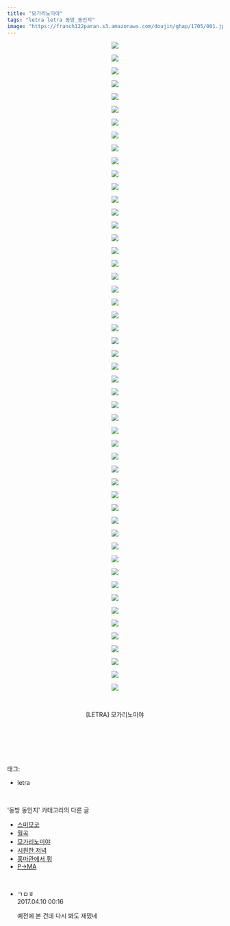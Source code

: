 ```yaml
---
title: "모가리노미야"
tags: "letra letra 동방_동인지"
image: "https://franch122paran.s3.amazonaws.com/doujin/ghap/1705/001.jpg"
---
```

<div class="article">
<p style="text-align: center; clear: none; float: none;"><img src="{{ site.imgserver7 }}/ghap/1705/001.jpg"/></p>
<p style="text-align: center; clear: none; float: none;"><img src="{{ site.imgserver7 }}/ghap/1705/002.jpg"/></p>
<p style="text-align: center; clear: none; float: none;"><img src="{{ site.imgserver7 }}/ghap/1705/003.jpg"/></p>
<p style="text-align: center; clear: none; float: none;"><img src="{{ site.imgserver7 }}/ghap/1705/004.jpg"/></p>
<p style="text-align: center; clear: none; float: none;"><img src="{{ site.imgserver7 }}/ghap/1705/005.jpg"/></p>
<p style="text-align: center; clear: none; float: none;"><img src="{{ site.imgserver7 }}/ghap/1705/006.jpg"/></p>
<p style="text-align: center; clear: none; float: none;"><img src="{{ site.imgserver7 }}/ghap/1705/007.jpg"/></p>
<p style="text-align: center; clear: none; float: none;"><img src="{{ site.imgserver7 }}/ghap/1705/008.jpg"/></p>
<p style="text-align: center; clear: none; float: none;"><img src="{{ site.imgserver7 }}/ghap/1705/009.jpg"/></p>
<p style="text-align: center; clear: none; float: none;"><img src="{{ site.imgserver7 }}/ghap/1705/010.jpg"/></p>
<p style="text-align: center; clear: none; float: none;"><img src="{{ site.imgserver7 }}/ghap/1705/011.jpg"/></p>
<p style="text-align: center; clear: none; float: none;"><img src="{{ site.imgserver7 }}/ghap/1705/012.jpg"/></p>
<p style="text-align: center; clear: none; float: none;"><img src="{{ site.imgserver7 }}/ghap/1705/013.jpg"/></p>
<p style="text-align: center; clear: none; float: none;"><img src="{{ site.imgserver7 }}/ghap/1705/014.jpg"/></p>
<p style="text-align: center; clear: none; float: none;"><img src="{{ site.imgserver7 }}/ghap/1705/015.jpg"/></p>
<p style="text-align: center; clear: none; float: none;"><img src="{{ site.imgserver7 }}/ghap/1705/016.jpg"/></p>
<p style="text-align: center; clear: none; float: none;"><img src="{{ site.imgserver7 }}/ghap/1705/017.jpg"/></p>
<p style="text-align: center; clear: none; float: none;"><img src="{{ site.imgserver7 }}/ghap/1705/018.jpg"/></p>
<p style="text-align: center; clear: none; float: none;"><img src="{{ site.imgserver7 }}/ghap/1705/019.jpg"/></p>
<p style="text-align: center; clear: none; float: none;"><img src="{{ site.imgserver7 }}/ghap/1705/020.jpg"/></p>
<p style="text-align: center; clear: none; float: none;"><img src="{{ site.imgserver7 }}/ghap/1705/021.jpg"/></p>
<p style="text-align: center; clear: none; float: none;"><img src="{{ site.imgserver7 }}/ghap/1705/022.jpg"/></p>
<p style="text-align: center; clear: none; float: none;"><img src="{{ site.imgserver7 }}/ghap/1705/023.jpg"/></p>
<p style="text-align: center; clear: none; float: none;"><img src="{{ site.imgserver7 }}/ghap/1705/024.jpg"/></p>
<p style="text-align: center; clear: none; float: none;"><img src="{{ site.imgserver7 }}/ghap/1705/025.jpg"/></p>
<p style="text-align: center; clear: none; float: none;"><img src="{{ site.imgserver7 }}/ghap/1705/026.jpg"/></p>
<p style="text-align: center; clear: none; float: none;"><img src="{{ site.imgserver7 }}/ghap/1705/027.jpg"/></p>
<p style="text-align: center; clear: none; float: none;"><img src="{{ site.imgserver7 }}/ghap/1705/028.jpg"/></p>
<p style="text-align: center; clear: none; float: none;"><img src="{{ site.imgserver7 }}/ghap/1705/029.jpg"/></p>
<p style="text-align: center; clear: none; float: none;"><img src="{{ site.imgserver7 }}/ghap/1705/030.jpg"/></p>
<p style="text-align: center; clear: none; float: none;"><img src="{{ site.imgserver7 }}/ghap/1705/031.jpg"/></p>
<p style="text-align: center; clear: none; float: none;"><img src="{{ site.imgserver7 }}/ghap/1705/032.jpg"/></p>
<p style="text-align: center; clear: none; float: none;"><img src="{{ site.imgserver7 }}/ghap/1705/033.jpg"/></p>
<p style="text-align: center; clear: none; float: none;"><img src="{{ site.imgserver7 }}/ghap/1705/034.jpg"/></p>
<p style="text-align: center; clear: none; float: none;"><img src="{{ site.imgserver7 }}/ghap/1705/035.jpg"/></p>
<p style="text-align: center; clear: none; float: none;"><img src="{{ site.imgserver7 }}/ghap/1705/036.jpg"/></p>
<p style="text-align: center; clear: none; float: none;"><img src="{{ site.imgserver7 }}/ghap/1705/037.jpg"/></p>
<p style="text-align: center; clear: none; float: none;"><img src="{{ site.imgserver7 }}/ghap/1705/038.jpg"/></p>
<p style="text-align: center; clear: none; float: none;"><img src="{{ site.imgserver7 }}/ghap/1705/039.jpg"/></p>
<p style="text-align: center; clear: none; float: none;"><img src="{{ site.imgserver7 }}/ghap/1705/040.jpg"/></p>
<p style="text-align: center; clear: none; float: none;"><img src="{{ site.imgserver7 }}/ghap/1705/041.jpg"/></p>
<p style="text-align: center; clear: none; float: none;"><img src="{{ site.imgserver7 }}/ghap/1705/042.jpg"/></p>
<p style="text-align: center; clear: none; float: none;"><img src="{{ site.imgserver7 }}/ghap/1705/043.jpg"/></p>
<p style="text-align: center; clear: none; float: none;"><img src="{{ site.imgserver7 }}/ghap/1705/044.jpg"/></p>
<p style="text-align: center; clear: none; float: none;"><img src="{{ site.imgserver7 }}/ghap/1705/045.jpg"/></p>
<p style="text-align: center; clear: none; float: none;"><img src="{{ site.imgserver7 }}/ghap/1705/046.jpg"/></p>
<p style="text-align: center; clear: none; float: none;"><img src="{{ site.imgserver7 }}/ghap/1705/047.jpg"/></p>
<p style="text-align: center; clear: none; float: none;"><img src="{{ site.imgserver7 }}/ghap/1705/048.jpg"/></p>
<p style="text-align: center; clear: none; float: none;"><img src="{{ site.imgserver7 }}/ghap/1705/049.jpg"/></p>
<p style="text-align: center; clear: none; float: none;"><img src="{{ site.imgserver7 }}/ghap/1705/050.jpg"/></p>
<p style="text-align: center; clear: none; float: none;"><img src="{{ site.imgserver7 }}/ghap/1705/051.jpg"/></p>
<p style="text-align: center; clear: none; float: none;"><br/></p>
<p style="text-align: center; clear: none; float: none;">[LETRA] 모가리노미야</p>
<p style="text-align: center; clear: none; float: none;"><br/></p>
<p><br/></p>
</div><br/>
<div class="tagTrail">
<p>태그: </p>
<ul>
<li>letra</li>
</ul>
</div><br/>
<div class="another">
<p>'동방 동인지' 카테고리의 다른 글</p>
<ul>
<li><a href="/ghap_1707">스미모코</a></li>
<li><a href="/ghap_1706">월곡</a></li>
<li><a href="/ghap_1705">모가리노미야</a></li>
<li><a href="/ghap_1704">시원한 저녁</a></li>
<li><a href="/ghap_1703">홍마관에서 펑</a></li>
<li><a href="/ghap_1701">P→MA</a></li>
</ul>
</div><br/>
<div class="cb_module cb_fluid">
<div class="cb_wrt cb_profile">
<div class="comment">
<ul>
<li class="cb_thumb_off" id="comment14961734">
<div class="cb_comment_area">
<div class="cb_info_area">
<div class="cb_section">
<span class="cb_nick_name">ㄱㅁㅎ</span>
</div>
<div class="cb_section">
<span class="cb_date">2017.04.10 00:16 </span>
</div>
</div>
<div class="cb_dsc_comment">
<p class="cb_dsc">
											예전에 본 건데 다시 봐도 재밌네
										</p>
</div>
</div></li>
</ul>
</div>
</div><!-- commentList close -->
</div><br/>
